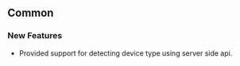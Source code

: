 ##  Common

###    New Features

- Provided support for detecting device type using server side api. 
